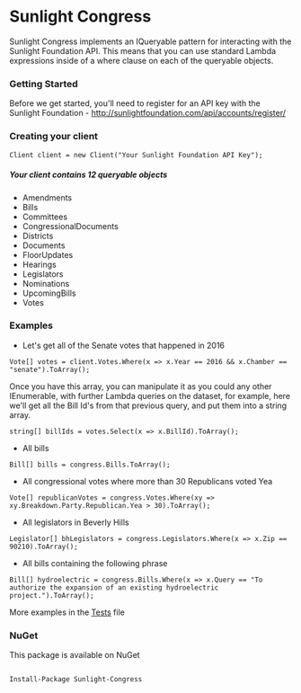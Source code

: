 # Sunlight Congress

Sunlight Congress implements an IQueryable pattern for interacting with the Sunlight Foundation API. 
This means that you can use standard Lambda expressions inside of a where clause on each of the queryable objects.

### Getting Started

Before we get started, you'll need to register for an API key with the Sunlight Foundation - 
http://sunlightfoundation.com/api/accounts/register/


### Creating your client
`Client client = new Client("Your Sunlight Foundation API Key");`

##### Your client contains 12 queryable objects
- Amendments
- Bills
- Committees
- CongressionalDocuments
- Districts
- Documents
- FloorUpdates
- Hearings
- Legislators
- Nominations
- UpcomingBills
- Votes


### Examples
- Let's get all of the Senate votes that happened in 2016

`Vote[] votes = client.Votes.Where(x => x.Year == 2016 && x.Chamber == "senate").ToArray();`

Once you have this array, you can manipulate it as you could any other IEnumerable, with further Lambda queries on the dataset, for example, here we'll get all the Bill Id's from that previous query, and put them into a string array.

`string[] billIds = votes.Select(x => x.BillId).ToArray();`

- All bills
 
```Bill[] bills = congress.Bills.ToArray();```

- All congressional votes where more than 30 Republicans voted Yea
 
```Vote[] republicanVotes = congress.Votes.Where(xy => xy.Breakdown.Party.Republican.Yea > 30).ToArray();```

- All legislators in Beverly Hills
 
```Legislator[] bhLegislators = congress.Legislators.Where(x => x.Zip == 90210).ToArray();```

- All bills containing the following phrase

```Bill[] hydroelectric = congress.Bills.Where(x => x.Query == "To authorize the expansion of an existing hydroelectric project.").ToArray();```

More examples in the [Tests](https://github.com/reidcompton/Sunlight-Congress/blob/master/tests/SunlightCongress.UnitTests/Tests.cs) file

### NuGet
This package is available on NuGet

```

Install-Package Sunlight-Congress

```
